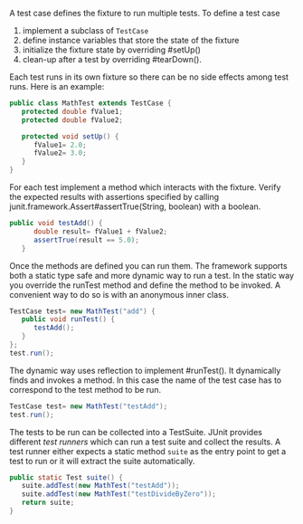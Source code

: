 A test case defines the fixture to run multiple tests. To define a test case


1.  implement a subclass of `TestCase`
2.  define instance variables that store the state of the fixture
3.  initialize the fixture state by overriding <xref uid="\&quot;#setUp()\&quot;" data-throw-if-not-resolved="\&quot;false\&quot;">#setUp()</xref>
4.  clean-up after a test by overriding <xref uid="\&quot;#tearDown()\&quot;" data-throw-if-not-resolved="\&quot;false\&quot;">#tearDown()</xref>.

Each test runs in its own fixture so there can be no side effects among test runs. Here is an example:

```java
public class MathTest extends TestCase {
   protected double fValue1;
   protected double fValue2;

   protected void setUp() {
      fValue1= 2.0;
      fValue2= 3.0;
   }
}
```

For each test implement a method which interacts with the fixture. Verify the expected results with assertions specified by calling <xref uid="\&quot;junit.framework.Assert#assertTrue(String," data-throw-if-not-resolved="\&quot;false\&quot;">junit.framework.Assert#assertTrue(String, boolean)</xref> with a boolean.

```java
public void testAdd() {
      double result= fValue1 + fValue2;
      assertTrue(result == 5.0);
   }
```

Once the methods are defined you can run them. The framework supports both a static type safe and more dynamic way to run a test. In the static way you override the runTest method and define the method to be invoked. A convenient way to do so is with an anonymous inner class.

```java
TestCase test= new MathTest("add") {
   public void runTest() {
      testAdd();
   }
};
test.run();
```

The dynamic way uses reflection to implement <xref uid="\&quot;#runTest()\&quot;" data-throw-if-not-resolved="\&quot;false\&quot;">#runTest()</xref>. It dynamically finds and invokes a method. In this case the name of the test case has to correspond to the test method to be run.

```java
TestCase test= new MathTest("testAdd");
test.run();
```

The tests to be run can be collected into a TestSuite. JUnit provides different *test runners* which can run a test suite and collect the results. A test runner either expects a static method `suite` as the entry point to get a test to run or it will extract the suite automatically.

```java
public static Test suite() {
   suite.addTest(new MathTest("testAdd"));
   suite.addTest(new MathTest("testDivideByZero"));
   return suite;
}
```